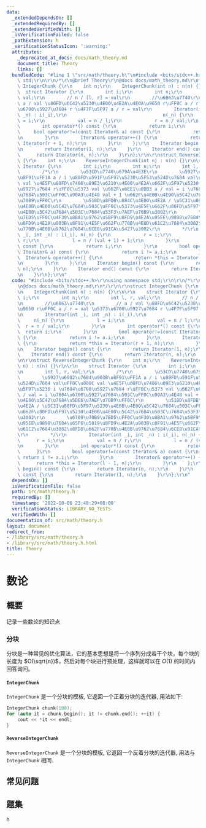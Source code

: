 ```yaml
---
data:
  _extendedDependsOn: []
  _extendedRequiredBy: []
  _extendedVerifiedWith: []
  _isVerificationFailed: false
  _pathExtension: h
  _verificationStatusIcon: ':warning:'
  attributes:
    _deprecated_at_docs: docs/math_theory.md
    document_title: Theory
    links: []
  bundledCode: "#line 1 \"src/math/theory.h\"\n#include <bits/stdc++.h>\r\nusing namespace\
    \ std;\r\n\r\n/*\r\n@brief Theory\r\n@docs docs/math_theory.md\r\n*/\r\n\r\nstruct\
    \ IntegerChunk {\r\n    int n;\r\n    IntegerChunk(int n) : n(n) {}\r\n\r\n  \
    \  struct Iterator {\r\n        int i;\r\n        int n;\r\n        int l, r,\
    \ val;\r\n        // n / [l, r] = val\r\n        //\u6B63\u7740\r\n        //\
    \ a / val \u80FD\u6C42\u5230\u4E00\u4E2A\u4E0A\u9650 r\uFF0C a / r = val \u5373\
    \u6700\u5927\u7684 r \u4F7F\u5F97 a / r = val\r\n        Iterator(int _i, int\
    \ _n) : i(_i),\r\n                                   n(_n) {\r\n            l\
    \ = i;\r\n            val = n / l;\r\n            r = n / val;\r\n        }\r\n\
    \        int operator*() const {\r\n            return i;\r\n        }\r\n   \
    \     bool operator!=(const Iterator& a) const {\r\n            return i != a.i;\r\
    \n        }\r\n        Iterator& operator++() {\r\n            return *this =\
    \ Iterator(r + 1, n);\r\n        }\r\n    };\r\n    Iterator begin() const {\r\
    \n        return Iterator(1, n);\r\n    }\r\n    Iterator end() const {\r\n  \
    \      return Iterator(n, n);\r\n    }\r\n};\r\n\r\nstruct ReverseIntegerChunk\
    \ {\r\n    int n;\r\n    ReverseIntegerChunk(int n) : n(n) {}\r\n\r\n    struct\
    \ Iterator {\r\n        int i;\r\n        int n;\r\n        int l, r, val;\r\n\
    \        /*\r\n        \u53CD\u7740\u679A\u4E3E\r\n        \u5927\u6982\u7684\u903B\
    \u8F91\uFF1A a / i \u80FD\u591F\u5F97\u5230\u5F53\u524D\u7684 val\uFF0C\u800C\
    \ val \u4E5F\u80FD\u7406\u89E3\u6210\u4E00\u4E2A\u662F\u5F97\u5230 i \u7684\u6700\
    \u5927\u7684 r\uFF0C\u5373 val \u662F\u6EE1\u8DB3 a / val = i \u7684\u6700\u5927\
    \u7684\u503C\uFF0C\u90A3\u4E48 val + 1 \u662F\u4E0B\u4E00\u5C42\u7684\u5DE6\u7AEF\
    \u70B9\uFF0C\r\n        \u518D\u8FDB\u884C\u4E00\u4E2A / \u5C31\u80FD\u5F97\u5230\
    \u4E0B\u4E00\u5C42\u7684\u503C\uFF0C\u5373\u4E5F\u662F\u80FD\u5F97\u5230\u4E0B\
    \u4E00\u5C42\u7684\u503C\u7684\u53F3\u7AEF\u70B9\u3002\r\n        \u6709\u70B9\
    \u7ED5\uFF0C\u4F30\u8BA1\u9762\u5BF9\u8FD9\u4E2A\u95EE\u9898\u7684\u65F6\u5019\
    \u8FD9\u4E2A\u903B\u8F91\u4E5F\u662F\u770B\u4E0D\u61C2\u7684\u3002\u8FD8\u662F\
    \u770B\u4E0B\u9762\u7684\u6CE8\u91CA\u5427\u3002\r\n        */\r\n        Iterator(int\
    \ _i, int _n) : i(_i), n(_n) {\r\n            r = i;\r\n            val = n /\
    \ r;\r\n            l = n / (val + 1) + 1;\r\n        }\r\n        int operator*()\
    \ const {\r\n            return i;\r\n        }\r\n        bool operator!=(const\
    \ Iterator& a) const {\r\n            return i != a.i;\r\n        }\r\n      \
    \  Iterator& operator++() {\r\n            return *this = Iterator(l - 1, n);\r\
    \n        }\r\n    };\r\n    Iterator begin() const {\r\n        return Iterator(n,\
    \ n);\r\n    }\r\n    Iterator end() const {\r\n        return Iterator(1, n);\r\
    \n    }\r\n};\r\n"
  code: "#include <bits/stdc++.h>\r\nusing namespace std;\r\n\r\n/*\r\n@brief Theory\r\
    \n@docs docs/math_theory.md\r\n*/\r\n\r\nstruct IntegerChunk {\r\n    int n;\r\
    \n    IntegerChunk(int n) : n(n) {}\r\n\r\n    struct Iterator {\r\n        int\
    \ i;\r\n        int n;\r\n        int l, r, val;\r\n        // n / [l, r] = val\r\
    \n        //\u6B63\u7740\r\n        // a / val \u80FD\u6C42\u5230\u4E00\u4E2A\u4E0A\
    \u9650 r\uFF0C a / r = val \u5373\u6700\u5927\u7684 r \u4F7F\u5F97 a / r = val\r\
    \n        Iterator(int _i, int _n) : i(_i),\r\n                              \
    \     n(_n) {\r\n            l = i;\r\n            val = n / l;\r\n          \
    \  r = n / val;\r\n        }\r\n        int operator*() const {\r\n          \
    \  return i;\r\n        }\r\n        bool operator!=(const Iterator& a) const\
    \ {\r\n            return i != a.i;\r\n        }\r\n        Iterator& operator++()\
    \ {\r\n            return *this = Iterator(r + 1, n);\r\n        }\r\n    };\r\
    \n    Iterator begin() const {\r\n        return Iterator(1, n);\r\n    }\r\n\
    \    Iterator end() const {\r\n        return Iterator(n, n);\r\n    }\r\n};\r\
    \n\r\nstruct ReverseIntegerChunk {\r\n    int n;\r\n    ReverseIntegerChunk(int\
    \ n) : n(n) {}\r\n\r\n    struct Iterator {\r\n        int i;\r\n        int n;\r\
    \n        int l, r, val;\r\n        /*\r\n        \u53CD\u7740\u679A\u4E3E\r\n\
    \        \u5927\u6982\u7684\u903B\u8F91\uFF1A a / i \u80FD\u591F\u5F97\u5230\u5F53\
    \u524D\u7684 val\uFF0C\u800C val \u4E5F\u80FD\u7406\u89E3\u6210\u4E00\u4E2A\u662F\
    \u5F97\u5230 i \u7684\u6700\u5927\u7684 r\uFF0C\u5373 val \u662F\u6EE1\u8DB3 a\
    \ / val = i \u7684\u6700\u5927\u7684\u503C\uFF0C\u90A3\u4E48 val + 1 \u662F\u4E0B\
    \u4E00\u5C42\u7684\u5DE6\u7AEF\u70B9\uFF0C\r\n        \u518D\u8FDB\u884C\u4E00\
    \u4E2A / \u5C31\u80FD\u5F97\u5230\u4E0B\u4E00\u5C42\u7684\u503C\uFF0C\u5373\u4E5F\
    \u662F\u80FD\u5F97\u5230\u4E0B\u4E00\u5C42\u7684\u503C\u7684\u53F3\u7AEF\u70B9\
    \u3002\r\n        \u6709\u70B9\u7ED5\uFF0C\u4F30\u8BA1\u9762\u5BF9\u8FD9\u4E2A\
    \u95EE\u9898\u7684\u65F6\u5019\u8FD9\u4E2A\u903B\u8F91\u4E5F\u662F\u770B\u4E0D\
    \u61C2\u7684\u3002\u8FD8\u662F\u770B\u4E0B\u9762\u7684\u6CE8\u91CA\u5427\u3002\
    \r\n        */\r\n        Iterator(int _i, int _n) : i(_i), n(_n) {\r\n      \
    \      r = i;\r\n            val = n / r;\r\n            l = n / (val + 1) + 1;\r\
    \n        }\r\n        int operator*() const {\r\n            return i;\r\n  \
    \      }\r\n        bool operator!=(const Iterator& a) const {\r\n           \
    \ return i != a.i;\r\n        }\r\n        Iterator& operator++() {\r\n      \
    \      return *this = Iterator(l - 1, n);\r\n        }\r\n    };\r\n    Iterator\
    \ begin() const {\r\n        return Iterator(n, n);\r\n    }\r\n    Iterator end()\
    \ const {\r\n        return Iterator(1, n);\r\n    }\r\n};\r\n"
  dependsOn: []
  isVerificationFile: false
  path: src/math/theory.h
  requiredBy: []
  timestamp: '2022-10-06 23:48:29+08:00'
  verificationStatus: LIBRARY_NO_TESTS
  verifiedWith: []
documentation_of: src/math/theory.h
layout: document
redirect_from:
- /library/src/math/theory.h
- /library/src/math/theory.h.html
title: Theory
---
```

# 数论

## 概要
记录一些数论的知识点

### 分块
分块是一种常见的优化算法，它的基本思想是将一个序列分成若干个块，每个块的长度为 $O(\sqrt{n})$，然后对每个块进行预处理，这样就可以在 $O(1)$ 的时间内回答询问。
#### `IntegerChunk`
`IntegerChunk` 是一个分块的模板, 它返回一个正着分块的迭代器, 用法如下:
```cpp
IntegerChunk chunk(100);
for (auto it = chunk.begin(); it != chunk.end(); ++it) {
    cout << *it << endl;
}
```
#### `ReverseIntegerChunk`
`ReverseIntegerChunk` 是一个分块的模板, 它返回一个反着分块的迭代器, 用法与 `IntegerChunk` 相同.



## 常见问题

## 题集
h